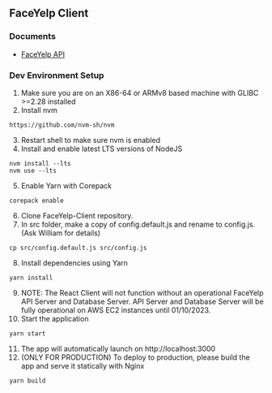 ## FaceYelp Client

### Documents
- [FaceYelp API](http://18.210.174.179:8000/docs/)

### Dev Environment Setup
1. Make sure you are on an X86-64 or ARMv8 based machine with GLIBC >=2.28 installed
2. Install nvm
```
https://github.com/nvm-sh/nvm
```
3. Restart shell to make sure nvm is enabled
4. Install and enable latest LTS versions of NodeJS
```
nvm install --lts
nvm use --lts
```
5. Enable Yarn with Corepack
```
corepack enable
```
6. Clone FaceYelp-Client repository.
7. In src folder, make a copy of config.default.js and rename to config.js. (Ask William for details)
```
cp src/config.default.js src/config.js
```
8. Install dependencies using Yarn
```
yarn install
```
9. NOTE: The React Client will not function without an operational FaceYelp API Server and Database Server. API Server and Database Server will be fully operational on AWS EC2 instances until 01/10/2023.
10. Start the application
```
yarn start
```
11. The app will automatically launch on http://localhost:3000
12. (ONLY FOR PRODUCTION) To deploy to production, please build the app and serve it statically with Nginx
```
yarn build
```
